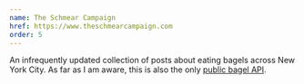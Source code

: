 ```yaml
---
name: The Schmear Campaign
href: https://www.theschmearcampaign.com
order: 5
---
```


An infrequently updated collection of posts about eating bagels across New York City. As far as I am aware, this is also the only [public bagel API](https://theschmearcampaign.com/about/#apidata).
